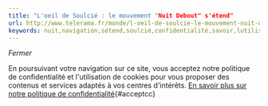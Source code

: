 ```yaml
---
title: "L'oeil de Soulcié : le mouvement "Nuit Debout" s'étend"
url: http://www.telerama.fr/monde/l-oeil-de-soulcie-le-mouvement-nuit-debout-s-entend,140773.php
keywords: nuit,navigation,sétend,soulcié,confidentialité,savoir,lutilisation,dintérêts,loeil,poursuivant,proposer,services,site,mouvement,politique
---
```

*Fermer*

En poursuivant votre navigation sur ce site, vous acceptez notre politique de confidentialité et l\'utilisation de cookies pour vous proposer des contenus et services adaptés à vos centres d\'intérêts. [En savoir plus sur notre politique de confidentialité](https://www.telerama.fr/politiqueconfidentialite.php){#acceptcc}
